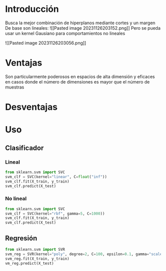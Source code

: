 # Introducción
Busca la mejor combinación de hiperplanos mediante cortes y un margen 
De base son lineales:
![[Pasted image 20231126203152.png]]
Pero se pueda usar un kernel Gausiano para comportamientos no lineales

![[Pasted image 20231126203056.png]]

# Ventajas
Son particularmente poderosos en espacios de alta dimensión y eficaces en casos donde el número de dimensiones es mayor que el número de muestras
# Desventajas

# Uso
## Clasificador
### Lineal
```python
from sklearn.svm import SVC
svm_clf = SVC(kernel="linear", C=float("inf"))
svm_clf.fit(X_train, y_train)
svm_clf.predict(X_test)
```
### No lineal
```python
from sklearn.svm import SVC
svm_clf = SVC(kernel="rbf", gamma=5, C=1000))
svm_clf.fit(X_train, y_train)
svm_clf.predict(X_test)
```
## Regresión
```python
from sklearn.svm import SVR 
svm_reg = SVR(kernel="poly", degree=2, C=100, epsilon=0.1, gamma="scale") 
svm_reg.fit(X_train, y_train) 
vm_reg.predict(X_test)
```